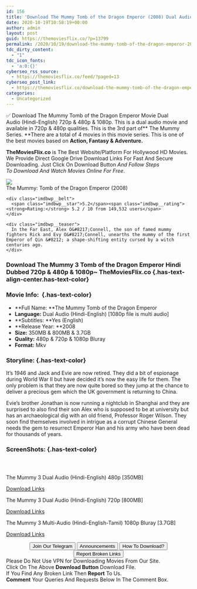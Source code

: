 ```yaml
---
id: 156
title: 'Download The Mummy Tomb of the Dragon Emperor (2008) Dual Audio {Hindi-English} 480p [350MB] || 720p [800MB] || 1080p [3.7GB]'
date: 2020-10-19T10:58:19+00:00
author: admin
layout: post
guid: https://themoviesflix.co/?p=13799
permalink: /2020/10/19/download-the-mummy-tomb-of-the-dragon-emperor-2008-dual-audio-hindi-english-480p-350mb-720p-800mb-1080p-3-7gb/
tdc_dirty_content:
  - "1"
tdc_icon_fonts:
  - 'a:0:{}'
cyberseo_rss_source:
  - https://themoviesflix.co/feed/?paged=13
cyberseo_post_link:
  - https://themoviesflix.co/download-the-mummy-tomb-of-the-dragon-emperor-2008-hindi-tamil-480p-720p-1080p/
categories:
  - Uncategorized
---
```

✅&nbsp;Download&nbsp;The Mummy Tomb of the Dragon Emperor&nbsp;Movie&nbsp;Dual Audio&nbsp;(Hindi-English)&nbsp;720p&nbsp;&&nbsp;480p&nbsp;& 1080p. This is&nbsp;a&nbsp;dual audio&nbsp;movie and available in&nbsp;720p&nbsp;&&nbsp;480p&nbsp;qualities.&nbsp;This is the 3rd part of**&nbsp;The Mummy Series.&nbsp;**There are a total of 4 movies in this movie series. This is one of the best movies based on&nbsp;**Action, Fantasy & Adventure.**

**TheMoviesFlix.co**&nbsp;is The Best Website/Platform For Hollywood HD Movies. We Provide Direct Google Drive Download Links For Fast And Secure Downloading. Just Click On Download Button&nbsp;_And Follow Steps To&nbsp;Download And Watch Movies Online For Free_.

<div class="imdbwp imdbwp--movie dark">
  <div class="imdbwp__thumb">
    <a class="imdbwp__link" target="_blank" title="The Mummy: Tomb of the Dragon Emperor" href="https://www.imdb.com/title/tt0859163/" rel="nofollow noopener noreferrer"><img class="imdbwp__img" src="https://m.media-amazon.com/images/M/MV5BMTU4NDIzMDY1OV5BMl5BanBnXkFtZTcwNjQxMzk3MQ@@._V1_SX300.jpg" /></a>
  </div>
  
  <div class="imdbwp__content">
    <div class="imdbwp__header">
      <span class="imdbwp__title">The Mummy: Tomb of the Dragon Emperor</span> (2008)
    </div>
    
    <div class="imdbwp__belt">
      <span class="imdbwp__star">5.2</span><span class="imdbwp__rating"><strong>Rating:</strong> 5.2 / 10 from 149,532 users</span>
    </div>
    
    <div class="imdbwp__teaser">
      In the Far East, Alex O&#8217;Connell, the son of famed mummy fighters Rick and Evy O&#8217;Connell, unearths the mummy of the first Emperor of Qin &#8212; a shape-shifting entity cursed by a witch centuries ago.
    </div>
  </div>
</div>

### Download The Mummy 3 Tomb of the Dragon Emperor Hindi Dubbed 720p & 480p & 1080p~ TheMoviesFlix.co {.has-text-align-center.has-text-color}

### Movie Info:&nbsp; {.has-text-color}

  * **Full Name:&nbsp;**The Mummy Tomb of the Dragon Emperor
  * **Language:**&nbsp;Dual Audio (Hindi-English) [1080p file is multi audio]
  * **Subtitles:&nbsp;**Yes (English)
  * **Release Year:&nbsp;**2008
  * **Size:**&nbsp;350MB & 800MB & 3.7GB
  * **Quality:**&nbsp;480p & 720p & 1080p Bluray
  * **Format:**&nbsp;Mkv

### Storyline: {.has-text-color}

It’s 1946 and Jack and Evie are now retired. They did a bit of espionage during World War II but have decided it’s now the easy life for them. The only problem is that they are now quite bored so they jump at the chance to deliver a precious gem which the UK government is returning to China.

Evie’s brother Jonathan is now running a nightclub in Shanghai and they are surprised to also find their son Alex who is supposed to be at university but has an archaeological dig with an old friend, Professor Roger Wilson. They soon find themselves involved in intrigue as a corrupt Chinese General needs the gem to resurrect Emperor Han and his army who have been dead for thousands of years.

### ScreenShots: {.has-text-color}

<div class="wp-block-image">
  <figure class="aligncenter"><img src="https://i.imgur.com/WqwIV7i.jpg" alt /></figure>
</div>

<div class="wp-block-image">
  <figure class="aligncenter"><img src="https://i.imgur.com/WFYc0qD.jpg" alt /></figure>
</div>

<div class="wp-block-image">
  <figure class="aligncenter"><img src="https://i.imgur.com/57vZHYY.jpg" alt /></figure>
</div>

<p class="has-text-align-center has-text-color has-medium-font-size">
  The Mummy 3 Dual Audio (Hindi-English) 480p [350MB]
</p>

<span class="mb-center maxbutton-3-center"><span class="maxbutton-3-container mb-container"><a class="maxbutton-3 maxbutton maxbutton-post-button" target="_blank" rel="nofollow noopener noreferrer" href="https://coinquint.com/a14818/"><span class="mb-text">Download Links</span></a></span></span>

<p class="has-text-align-center has-text-color has-medium-font-size">
  The Mummy 3 Dual Audio (Hindi-English) 720p [800MB]
</p>

<span class="mb-center maxbutton-3-center"><span class="maxbutton-3-container mb-container"><a class="maxbutton-3 maxbutton maxbutton-post-button" target="_blank" rel="nofollow noopener noreferrer" href="https://coinquint.com/a14820/"><span class="mb-text">Download Links</span></a></span></span>

<p class="has-text-align-center has-text-color has-medium-font-size">
  The Mummy 3 Multi-Audio (Hindi-English-Tamil) 1080p Bluray [3.7GB]
</p>

<span class="mb-center maxbutton-3-center"><span class="maxbutton-3-container mb-container"><a class="maxbutton-3 maxbutton maxbutton-post-button" target="_blank" rel="nofollow noopener noreferrer" href="https://coinquint.com/a14822/"><span class="mb-text">Download Links</span></a></span></span>

<center>
</center>

<center>
  <a href="https://t.me/themoviesflixcom" target="_blank" data-wpel-link="external" rel="nofollow external noopener noreferrer"><button class="button button5">Join Our Telegram</button></a> <a href="https://themoviesflix.co/download-the-mummy-tomb-of-the-dragon-emperor-2008-hindi-tamil-480p-720p-1080p/#" target="_blank" data-wpel-link="external" rel="nofollow external noopener noreferrer"><button class="button button5">Announcements</button></a> <a href="https://themoviesflix.com/how-to-download/" target="_blank" data-wpel-link="external" rel="nofollow external noopener noreferrer"><button class="button button5">How To Download?</button></a> <a href="https://themoviesflix.co/download-the-mummy-tomb-of-the-dragon-emperor-2008-hindi-tamil-480p-720p-1080p/#" target="_blank" data-wpel-link="external" rel="nofollow external noopener noreferrer"><button class="button button5">Report Broken Links</button></a>
</center>

<div class="alert alert-danger">
  Please Do Not Use VPN for Downloading Movies From Our Site.
</div>

<div class="alert alert-success">
  Click On The Above <strong>Download Button</strong> Download File.
</div>

<div class="alert alert-warning">
  If You Find Any Broken Link Then <strong>Report</strong> To Us.
</div>

<div class="alert alert-info">
  <strong>Comment</strong> Your Queries And Requests Below In The Comment Box.
</div>